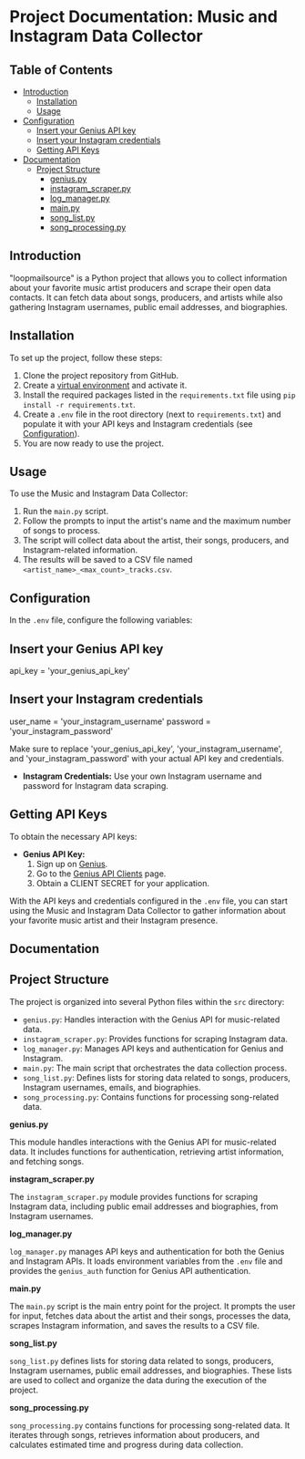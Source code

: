 # Project Documentation: Music and Instagram Data Collector

## Table of Contents

- [Introduction](#introduction)
  - [Installation](#installation)
  - [Usage](#usage)
- [Configuration](#configuration)
  - [Insert your Genius API key](#Insert-your-Genius-API-key)
  - [Insert your Instagram credentials](Insert-your-Instagram-credentials)
  - [Getting API Keys](#getting-api-keys)
- [Documentation](#documentation)
  - [Project Structure](#project-structure)
    - [genius.py](#geniuspy)
    - [instagram_scraper.py](#instagram_scraperpy)
    - [log_manager.py](#log_managerpy)
    - [main.py](#mainpy)
    - [song_list.py](#song_listpy)
    - [song_processing.py](#song_processingpy)

## Introduction

"loopmailsource" is a Python project that allows you to collect information about your favorite music artist producers and scrape their open data contacts. It can fetch data about songs, producers, and artists while also gathering Instagram usernames, public email addresses, and biographies.

## Installation

To set up the project, follow these steps:

1. Clone the project repository from GitHub.
2. Create a [virtual environment](https://docs.python.org/3/library/venv.html) and activate it. 
3. Install the required packages listed in the `requirements.txt` file using `pip install -r requirements.txt`.
4. Create a `.env` file in the root directory (next to `requirements.txt`) and populate it with your API keys and Instagram credentials (see [Configuration](#configuration)).
5. You are now ready to use the project.

## Usage

To use the Music and Instagram Data Collector:

1. Run the `main.py` script.
2. Follow the prompts to input the artist's name and the maximum number of songs to process.
3. The script will collect data about the artist, their songs, producers, and Instagram-related information.
4. The results will be saved to a CSV file named `<artist_name>_<max_count>_tracks.csv`.

## Configuration

In the `.env` file, configure the following variables:

## Insert your Genius API key
api_key = 'your_genius_api_key'

## Insert your Instagram credentials
user_name = 'your_instagram_username'
password = 'your_instagram_password'

Make sure to replace 'your_genius_api_key', 'your_instagram_username', and 'your_instagram_password' with your actual API key and credentials.

- **Instagram Credentials:** Use your own Instagram username and password for Instagram data scraping.


## Getting API Keys

To obtain the necessary API keys:

- **Genius API Key:**
  1. Sign up on [Genius](https://genius.com/).
  2. Go to the [Genius API Clients](https://genius.com/api-clients) page.
  3. Obtain a CLIENT SECRET for your application.

With the API keys and credentials configured in the `.env` file, you can start using the Music and Instagram Data Collector to gather information about your favorite music artist and their Instagram presence.

## Documentation

## Project Structure

The project is organized into several Python files within the `src` directory:

- `genius.py`: Handles interaction with the Genius API for music-related data.
- `instagram_scraper.py`: Provides functions for scraping Instagram data.
- `log_manager.py`: Manages API keys and authentication for Genius and Instagram.
- `main.py`: The main script that orchestrates the data collection process.
- `song_list.py`: Defines lists for storing data related to songs, producers, Instagram usernames, emails, and biographies.
- `song_processing.py`: Contains functions for processing song-related data.

**genius.py**

This module handles interactions with the Genius API for music-related data. It includes functions for authentication, retrieving artist information, and fetching songs.

**instagram_scraper.py**

The `instagram_scraper.py` module provides functions for scraping Instagram data, including public email addresses and biographies, from Instagram usernames.

**log_manager.py**

`log_manager.py` manages API keys and authentication for both the Genius and Instagram APIs. It loads environment variables from the `.env` file and provides the `genius_auth` function for Genius API authentication.

**main.py**

The `main.py` script is the main entry point for the project. It prompts the user for input, fetches data about the artist and their songs, processes the data, scrapes Instagram information, and saves the results to a CSV file.

**song_list.py**

`song_list.py` defines lists for storing data related to songs, producers, Instagram usernames, public email addresses, and biographies. These lists are used to collect and organize the data during the execution of the project.

**song_processing.py**

`song_processing.py` contains functions for processing song-related data. It iterates through songs, retrieves information about producers, and calculates estimated time and progress during data collection.

